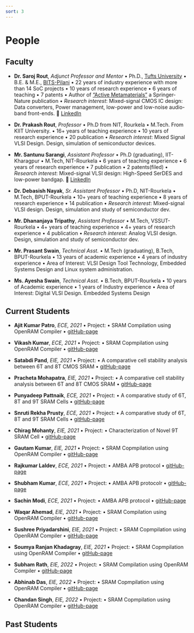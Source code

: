 ```yaml
---
sort: 3
---
```

# People

## Faculty
- **Dr. Saroj Rout**, *Adjunct Professor and Mentor*  • Ph.D., [Tufts University](https://www.tufts.edu) • B.E. & M.E., [BITS-Pilani](https://www.bits-pilani.ac.in) • 22 years of industry experience with more than 14 SoC projects • 10 years of research experience • 6 years of teaching • 7 patents • Author of [“Active Metamaterials”](http://www.ece.tufts.edu/~srout01/active-mm-book.html) a Springer-Nature publication • *Research interest*: Mixed-signal CMOS IC design: Data converters, Power management, low-power and low-noise audio-band front-ends. :link: [LinkedIn](https://www.linkedin.com/in/sroutk)

- **Dr. Prakash Rout**, *Professor* • Ph.D from NIT, Rourkela • M.Tech. From KIIT University. • 16+ years of teaching experience • 10 years of research experience • 20 publication • *Research interest*: Mixed Signal VLSI Design. Design, simulation of semiconductor devices.

- **Mr. Santunu Sarangi**, *Assistant Professor* • Ph.D (graduating), IIT-Kharagpur • M.Tech, NIT-Rourkela • 6 years of teaching experience • 6 years of research experience • 7 publication • 2 patents(filed) • *Research interest*: Mixed-signal VLSI design: High-Speed SerDES and low-power bandgap. :link: [LinkedIn](https://www.linkedin.com/in/santunu-sarangi-b731305b/)

- **Dr. Debasish Nayak**, *Sr. Assistant Professor* • Ph.D, NIT-Rourkela • M.Tech, BPUT-Rourkela • 10+ years of teaching experience • 8 years of research experience • 14 publication • *Research interest*: Mixed-signal VLSI design. Design, simulation and study of semiconductor dev. 

- **Mr. Dhananjaya Tripathy**, *Assistant Professor* • M.Tech, VSSUT-Rourkela • 4+ years of teaching experience • 4+ years of research experience • 4 publication • *Research interest*: Analog VLSI design. Design, simulation and study of semiconductor dev.

- **Mr. Prasant Swain**, *Technical Asst.* • M.Tech (graduating), B.Tech, BPUT-Rourkela • 13 years of academic experience • 4 years of industry experience • Area of Interest: VLSI Design Tool Technology, Embedded Systems Design and Linux system administration.

- **Ms. Ayesha Swain**, *Technical Asst.* • B.Tech, BPUT-Rourkela • 10 years of Academic experience • 1 years of Industry experience • Area of Interest: Digital VLSI Design. Embedded Systems Design

## Current Students
- **Ajit Kumar Patro**, *ECE, 2021* • Project: • SRAM Compilation using OpenRAM Compiler • [gitHub-page]()

- **Vikash Kumar**, *ECE, 2021* • Project: • SRAM Copmpilation using OpenRAM Compiler • [gitHub-page]()

- **Satabdi Pand**, *EIE, 2021* • Project: • A comparative cell stability analysis between 6T and 8T CMOS SRAM  • [gitHub-page]()

- **Pracheta Mohapatra**, *EIE, 2021* • Project: • A comparative cell stability analysis between 6T and 8T CMOS SRAM  • [gitHub-page]()

- **Punyadeep Pattnaik**, *ECE, 2021* • Project: • A comparative study of 6T, 8T and 9T SRAM Cells • [gitHub-page]()

- **Snruti Rekha Prusty**, *ECE, 2021* • Project: • A comparative study of 6T, 8T and 9T SRAM Cells • [gitHub-page]()

- **Chirag Mohanty**, *EIE, 2021* • Project: • Characterization of Novel 9T SRAM Cell • [gitHub-page]()

- **Gautam Kumar**, *EIE, 2021* • Project: • SRAM Copmpilation using OpenRAM Compiler • [gitHub-page]()

- **Rajkumar Laldev**, *ECE, 2021* • Project: • AMBA APB protocol • [gitHub-page]()

- **Shubham Kumar**, *ECE, 2021* • Project: • AMBA APB protocolr • [gitHub-page]()

- **Sachin Modi**, *ECE, 2021* • Project: • AMBA APB protocol • [gitHub-page]()

- **Waqar Ahemad**, *EIE, 2021* • Project: • SRAM Compilation using OpenRAM Compiler • [gitHub-page]()

- **Sushree Priyadarshini**, *EIE, 2021* • Project: • SRAM Copmpilation using OpenRAM Compiler • [gitHub-page]()

- **Soumya Ranjan Khadagray**, *EIE, 2021* • Project: • SRAM Copmpilation using OpenRAM Compiler • [gitHub-page]()

- **Subham Rath**, *EIE, 2022* • Project: • SRAM Compilation using OpenRAM Compiler • [gitHub-page]()

- **Abhinab Das**, *EIE, 2022* • Project: • SRAM Copmpilation using OpenRAM Compiler • [gitHub-page]()

- **Chandan Singh**, *EIE, 2022* • Project: • SRAM Copmpilation using OpenRAM Compiler • [gitHub-page]()


## Past Students




